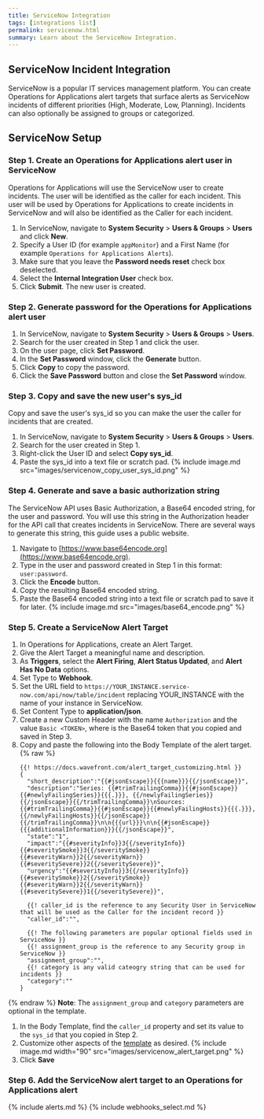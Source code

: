 ```yaml
---
title: ServiceNow Integration
tags: [integrations list]
permalink: servicenow.html
summary: Learn about the ServiceNow Integration.
---
```

## ServiceNow Incident Integration

ServiceNow is a popular IT services management platform. You can create Operations for Applications alert targets that surface alerts as ServiceNow incidents of different priorities (High, Moderate, Low, Planning).
Incidents can also optionally be assigned to groups or categorized.
## ServiceNow Setup



### Step 1. Create an Operations for Applications alert user in ServiceNow

Operations for Applications will use the ServiceNow user to create incidents. The user will be identified as the caller for each incident.
This user will be used by Operations for Applications to create incidents in ServiceNow and will also be identified as the Caller for each incident. 
1. In ServiceNow, navigate to **System Security** > **Users & Groups** > **Users** and click **New**.
1. Specify a User ID (for example `appMonitor`) and a First Name (for example `Operations for Applications Alerts`).
1. Make sure that you leave the **Password needs reset** check box deselected.
1. Select the **Internal Integration User** check box.
1. Click **Submit**. The new user is created.


### Step 2. Generate password for the Operations for Applications alert user

1. In ServiceNow, navigate to **System Security** > **Users & Groups** > **Users**.
1. Search for the user created in Step 1 and click the user.
1. On the user page, click **Set Password**.
1. In the **Set Password** window, click the **Generate** button.
1. Click **Copy** to copy the password.
1. Click the **Save Password** button and close the **Set Password** window.


### Step 3. Copy and save the new user's sys_id

Copy and save the user's sys_id so you can make the user the caller for incidents that are created.
1. In ServiceNow, navigate to **System Security** > **Users & Groups** > **Users**.
1. Search for the user created in Step 1.
1. Right-click the User ID and select **Copy sys_id**.
1. Paste the sys_id into a text file or scratch pad.
{% include image.md src="images/servicenow_copy_user_sys_id.png" %}


### Step 4. Generate and save a basic authorization string

The ServiceNow API uses Basic Authorization, a Base64 encoded string, for the user and password. You will use this string in the Authorization header for the API call that creates incidents in ServiceNow. There are several ways to generate this string, this guide uses a public website.
1. Navigate to [https://www.base64encode.org](https://www.base64encode.org).
1. Type in the user and password created in Step 1 in this format: `user:password`.
1. Click the **Encode** button.
1. Copy the resulting Base64 encoded string.
1. Paste the Base64 encoded string into a text file or scratch pad to save it for later.
{% include image.md src="images/base64_encode.png" %}


### Step 5. Create a ServiceNow Alert Target

1. In Operations for Applications, create an Alert Target.
1. Give the Alert Target a meaningful name and description.
1. As **Triggers**, select the **Alert Firing**, **Alert Status Updated**, and **Alert Has No Data** options.
1. Set Type to **Webhook**.
1. Set the URL field to `https://YOUR_INSTANCE.service-now.com/api/now/table/incident` replacing YOUR_INSTANCE with the name of your instance in ServiceNow.
1. Set Content Type to **application/json**.
1. Create a new Custom Header with the name `Authorization` and the value `Basic <TOKEN>`, where <TOKEN> is the Base64 token that you copied and saved in Step 3.
1. Copy and paste the following into the Body Template of the alert target.{% raw %}
    ```
    {{! https://docs.wavefront.com/alert_target_customizing.html }}
    {
      "short_description":"{{#jsonEscape}}{{{name}}}{{/jsonEscape}}",
      "description":"Series: {{#trimTrailingComma}}{{#jsonEscape}}{{#newlyFailingSeries}}{{{.}}}, {{/newlyFailingSeries}}{{/jsonEscape}}{{/trimTrailingComma}}\nSources: {{#trimTrailingComma}}{{#jsonEscape}}{{#newlyFailingHosts}}{{{.}}}, {{/newlyFailingHosts}}{{/jsonEscape}}{{/trimTrailingComma}}\n\n{{{url}}}\n\n{{#jsonEscape}}{{{additionalInformation}}}{{/jsonEscape}}",
      "state":"1",
      "impact":"{{#severityInfo}}3{{/severityInfo}}{{#severitySmoke}}3{{/severitySmoke}}{{#severityWarn}}2{{/severityWarn}}{{#severitySevere}}2{{/severitySevere}}",
      "urgency":"{{#severityInfo}}3{{/severityInfo}}{{#severitySmoke}}2{{/severitySmoke}}{{#severityWarn}}2{{/severityWarn}}{{#severitySevere}}1{{/severitySevere}}",

      {{! caller_id is the reference to any Security User in ServiceNow that will be used as the Caller for the incident record }}
      "caller_id":"",

      {{! The following parameters are popular optional fields used in ServiceNow }}
      {{! assignment_group is the reference to any Security group in ServiceNow }}
      "assignment_group":"",
      {{! category is any valid cateogry string that can be used for incidents }}
      "category":""
    }
    ```
{% endraw %}
    **Note**: The `assignment_group` and `category` parameters are optional in the template.

1. In the Body Template, find the `caller_id` property and set its value to the `sys_id` that you copied in Step 2.
1. Customize other aspects of the [template](https://docs.wavefront.com/alert_target_customizing.html) as desired.
{% include image.md width="90" src="images/servicenow_alert_target.png" %}
1. Click **Save**


### Step 6. Add the ServiceNow alert target to an Operations for Applications alert

{% include alerts.md %}
{% include webhooks_select.md %}




